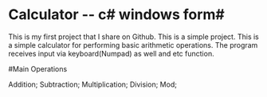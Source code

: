 #  Calculator -- c# windows form#

This is my first project that I share on Github. This is a simple project. This is a simple calculator for performing basic arithmetic operations. The program receives input via keyboard(Numpad) as well and etc function. 

#Main Operations

Addition;
Subtraction;
Multiplication;
Division;
Mod;
 
